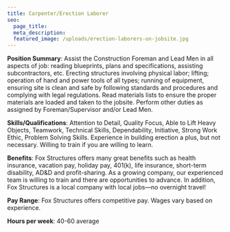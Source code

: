 ```yaml
---
title: Carpenter/Erection Laborer
seo:
  page_title:
  meta_description:
  featured_image: /uploads/erection-laborers-on-jobsite.jpg
---
```


**Position Summary**: Assist the Construction Foreman and Lead Men in all aspects of job: reading blueprints, plans and specifications, assisting subcontractors, etc. Erecting structures involving physical labor; lifting; operation of hand and power tools of all types; running of equipment, ensuring site is clean and safe by following standards and procedures and complying with legal regulations. Read materials lists to ensure the proper materials are loaded and taken to the jobsite. Perform other duties as assigned by Foreman/Supervisor and/or Lead Men.

**Skills/Qualifications**: Attention to Detail, Quality Focus, Able to Lift Heavy Objects, Teamwork, Technical Skills, Dependability, Initiative, Strong Work Ethic, Problem Solving Skills. Experience in building erection a plus, but not necessary. Willing to train if you are willing to learn.

**Benefits**: Fox Structures offers many great benefits such as health insurance, vacation pay, holiday pay, 401(k), life insurance, short-term disability, AD&D and profit-sharing. As a growing company, our experienced team is willing to train and there are opportunities to advance. In addition, Fox Structures is a local company with local jobs—no overnight travel!

**Pay Range**: Fox Structures offers competitive pay. Wages vary based on experience.

**Hours per week**: 40-60 average
